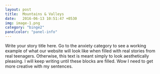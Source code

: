 ```yaml
---
layout: post
title:  Mountains & Valleys
date:   2016-06-13 10:51:47 +0530
img: image-1.png
category: "binge2"
panelcolor: "panel-info"
---
```

Write your story title here. Go to the anxiety category to see a working example of what our website will look like when filled with real stories from real teenagers. Otherwise, this text is meant simply to look aesthetically pleasing. I will keep writing until these blocks are filled. Wow I need to get more creative with my sentences.